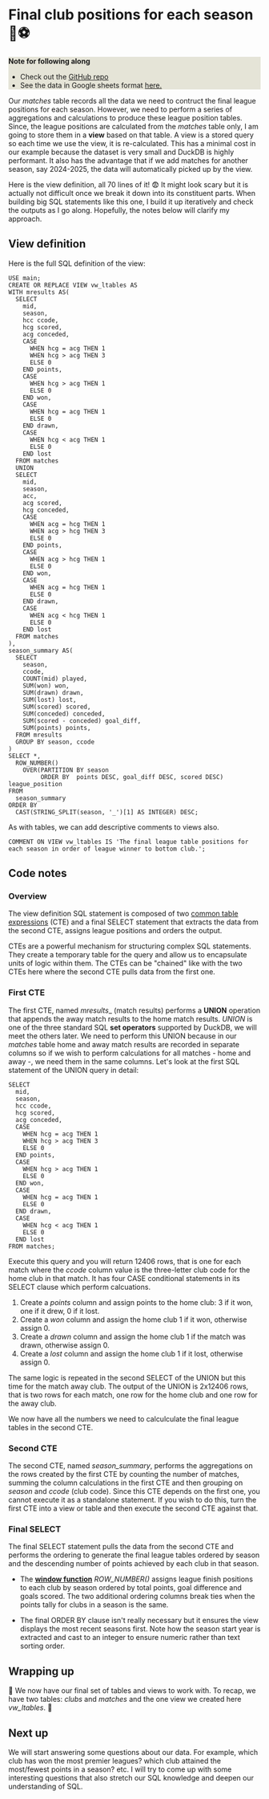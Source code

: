 # Final club positions for each season 🦆⚽

<div style="background-color:#E5E4D7">

<strong>Note for following along</strong>

<ul> 
    <li> Check out the  <a href="https://github.com/Rotifer/duckdb_epl">GitHub repo</a></li>
    <li> See the data in Google sheets format <a href="https://docs.google.com/spreadsheets/d/15EpbhgQibpv2haCeWsM77uApxgS5zYfq/edit?gid=1237416221#gid=1237416221">here.</a></li>
</ul>

</div>

Our _matches_ table records all the data we need to contruct the final league positions for each season. However, we need to perform a series of aggregations and calculations to produce these league position tables. Since, the league positions are calculated from the _matches_ table only, I am going to store them in a __view__ based on that table. A view is a stored query so each time we use the view, it is re-calculated. This has a minimal cost in our example because the dataset is very small and DuckDB is highly performant. It also has the advantage that if we add matches for another season, say 2024-2025, the data will automatically picked up by the view. 

Here is the view definition, all 70 lines of it! 😨 It might look scary but it is actually not difficult once we break it down into its constituent parts. When building big SQL statements like this one, I build it up iteratively and check the outputs as I go along. Hopefully, the notes below will clarify my approach.


## View definition

Here is the full SQL definition of the view:

```tsql
USE main;
CREATE OR REPLACE VIEW vw_ltables AS
WITH mresults AS(
  SELECT
    mid,
    season,
    hcc ccode,
    hcg scored,
    acg conceded,
    CASE
      WHEN hcg = acg THEN 1
      WHEN hcg > acg THEN 3
      ELSE 0
    END points,
    CASE
      WHEN hcg > acg THEN 1
      ELSE 0
    END won,
    CASE
      WHEN hcg = acg THEN 1
      ELSE 0
    END drawn,
    CASE
      WHEN hcg < acg THEN 1
      ELSE 0
    END lost
  FROM matches
  UNION
  SELECT
    mid,
    season,
    acc,
    acg scored,
    hcg conceded,
    CASE
      WHEN acg = hcg THEN 1
      WHEN acg > hcg THEN 3
      ELSE 0
    END points,
    CASE
      WHEN acg > hcg THEN 1
      ELSE 0
    END won,
    CASE
      WHEN acg = hcg THEN 1
      ELSE 0
    END drawn,
    CASE
      WHEN acg < hcg THEN 1
      ELSE 0
    END lost
  FROM matches
),
season_summary AS(
  SELECT
    season,
    ccode,
    COUNT(mid) played,
    SUM(won) won,
    SUM(drawn) drawn,
    SUM(lost) lost,
    SUM(scored) scored,
    SUM(conceded) conceded,
    SUM(scored - conceded) goal_diff,
    SUM(points) points,
  FROM mresults
  GROUP BY season, ccode
)
SELECT *, 
  ROW_NUMBER()
    OVER(PARTITION BY season 
         ORDER BY  points DESC, goal_diff DESC, scored DESC) league_position
FROM
  season_summary
ORDER BY 
  CAST(STRING_SPLIT(season, '_')[1] AS INTEGER) DESC;
```
As with tables, we can add descriptive comments to views also.

```
COMMENT ON VIEW vw_ltables IS 'The final league table positions for each season in order of league winner to bottom club.';
```

## Code notes

### Overview

The view definition SQL statement is composed of two [common table expressions](https://duckdb.org/docs/sql/query_syntax/with.html) (CTE) and a final SELECT statement that extracts the data from the second CTE, assigns league positions and orders the output.

CTEs are a powerful mechanism for structuring complex SQL statements. They create a temporary table for the query and allow us to encapsulate units of logic within them. The CTEs can be "chained" like with the two CTEs here where the second CTE pulls data from the first one. 

### First CTE

The first CTE, named _mresults__ (match results) performs a __UNION__ operation that appends the away match results to the home match results. _UNION_ is one of the three standard SQL __set operators__ supported by DuckDB, we will meet the others later. We need to perform this UNION because in our _matches_ table home and away match results are recorded in separate columns so if we wish to perform calculations for all matches - home and away -, we need them in the same columns. Let's look at the first SQL statement of the UNION query in detail:

```tsql
SELECT
  mid,
  season,
  hcc ccode,
  hcg scored,
  acg conceded,
  CASE
    WHEN hcg = acg THEN 1
    WHEN hcg > acg THEN 3
    ELSE 0
  END points,
  CASE
    WHEN hcg > acg THEN 1
    ELSE 0
  END won,
  CASE
    WHEN hcg = acg THEN 1
    ELSE 0
  END drawn,
  CASE
    WHEN hcg < acg THEN 1
    ELSE 0
  END lost
FROM matches;
```

Execute this query and you will return 12406 rows, that is one for each match where the _ccode_ column value is the three-letter club code for the home club in that match. It has four CASE conditional statements in its SELECT clause which perform calcuations.

1. Create a _points_  column and assign points to the home club: 3 if it won, one if it drew, 0 if it lost.
2. Create a _won_ column and assign the home club 1 if it won, otherwise assign 0.
3. Create a _drawn_ column and assign the home club 1 if the match was drawn, otherwise assign 0.
4. Create a _lost_ column and assign the home club 1 if it lost, otherwise assign 0.

The same logic is repeated in the second SELECT of the UNION but this time for the match away club. The output of the UNION is 2x12406 rows, that is two rows for each match, one row for the home club and one row for the away club.

We now have all the numbers we need to calculculate the final league tables in the second CTE.

### Second CTE

The second CTE, named _season_summary_, performs the aggregations on the rows created by the first CTE by counting the number of matches, summing the column calculations in the first CTE and then grouping on _season_ and _ccode_ (club code). Since this CTE depends on the first one, you cannot execute it as a standalone statement. If you wish to do this, turn the first CTE into a view or table and then execute the second CTE against that.

### Final SELECT

The final SELECT statement pulls the data from the second CTE and performs the ordering to generate the final league tables ordered by season and the descending number of points achieved by each club in that season. 

- The [__window function__](https://duckdb.org/docs/sql/functions/window_functions.html) _ROW_NUMBER()_ assigns league finish positions to each club by season ordered by total points, goal difference and goals scored. The two additional ordering columns break ties when the points tally for clubs in a season is the same.

- The final ORDER BY clause isn't really necessary but it ensures the view displays the most recent seasons first. Note how the season start year is extracted and cast to an integer to ensure numeric rather than text sorting order.

## Wrapping up

🎈 We now have our final set of tables and views to work with. To recap, we have two tables: _clubs_ and _matches_ and the one view we created here _vw_ltables_. 🎈

## Next up

We will start answering some questions about our data. For example, which club has won the most premier leagues? which club 
attained the most/fewest points in a season? etc. I will try to come up with some interesting questions that also stretch our SQL knowledge and deepen our understanding of SQL.